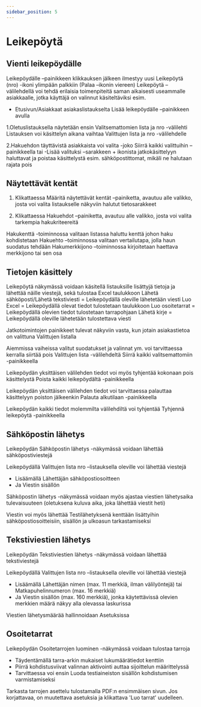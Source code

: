 ```yaml
---
sidebar_position: 5
---
```


# Leikepöytä

## Vienti leikepöydälle
Leikepöydälle –painikkeen klikkauksen jälkeen ilmestyy uusi Leikepöytä (nro) -ikoni ylimpään palkkiin (Palaa –ikonin viereen)
Leikepöytä –välilehdellä voi tehdä erilaisia toimenpiteitä saman aikaisesti useammalle asiakkaalle, jotka käyttäjä on valinnut käsiteltäviksi esim.
- Etusivun/Asiakkaat asiakaslistaukselta Lisää leikepöydälle –painikkeen avulla

1.Oletuslistauksella näytetään ensin Valitsemattomien lista ja nro -välilehti
Listauksen voi käsittelyn aikana vaihtaa Valittujen lista ja nro -välilehdelle

2.Hakuehdon täyttävistä asiakkaista voi valita
-joko Siirrä kaikki valittuihin –painikkeella tai
-Lisää valituksi –sarakkeen + ikonista
jatkokäsittelyyn haluttavat ja poistaa käsittelystä esim. sähköpostittomat, mikäli ne halutaan rajata pois

## Näytettävät kentät

1. Klikattaessa Määritä näytettävät kentät –painiketta, avautuu alle valikko, josta voi valita listaukselle näkyviin halutut tietosarakkeet

2. Klikattaessa Hakuehdot –painiketta, avautuu alle valikko, josta voi valita tarkempia hakukriteereitä

Hakukenttä -toiminnossa valitaan listassa haluttu kenttä johon haku kohdistetaan
Hakuehto –toiminnossa valitaan vertailutapa, jolla haun suodatus tehdään
Hakumerkkijono –toiminnossa kirjoitetaan haettava merkkijono tai sen osa

## Tietojen käsittely

Leikepöytä näkymässä voidaan käsitellä listauksille lisättyjä tietoja ja lähettää näille viestejä, sekä tulostaa Excel taulukkoon
Lähetä sähköposti/Lähetä tekstiviesti = Leikepöydällä oleville lähetetään viesti
Luo Excel = Leikepöydällä olevat tiedot tulostetaan taulukkoon
Luo osoitetarrat = Leikepöydällä olevien tiedot tulostetaan tarrapohjaan
Lähetä kirje = Leikepöydällä oleville lähetetään tulostettava viesti


Jatkotoimintojen painikkeet tulevat näkyviin vasta, kun jotain asiakastietoa on valittuna Valittujen listalla

Aiemmissa vaiheissa valitut suodatukset ja valinnat ym. voi tarvittaessa kerralla siirtää pois Valittujen lista -välilehdeltä Siirrä kaikki valitsemattomiin -painikkeella

Leikepöydän yksittäisen välilehden tiedot voi myös tyhjentää kokonaan pois käsittelystä Poista kaikki leikepöydältä -painikkeella

Leikepöydän yksittäisen välilehden tiedot voi tarvittaessa palauttaa käsittelyyn poiston jälkeenkin Palauta alkutilaan -painikkeella

Leikepöydän kaikki tiedot molemmilta välilehdiltä voi tyhjentää Tyhjennä leikepöytä -painikkeella

## Sähköpostin lähetys

Leikepöydän Sähköpostin lähetys -näkymässä voidaan lähettää sähköpostiviestejä

Leikepöydällä Valittujen lista nro –listauksella oleville voi lähettää viestejä
- Lisäämällä Lähettäjän sähköpostiosoitteen
- Ja Viestin sisällön

Sähköpostin lähetys -näkymässä voidaan myös ajastaa viestien lähetysaika tulevaisuuteen (oletuksena kuluva aika, joka lähettää viestit heti)

Viestin voi myös lähettää Testilähetyksenä kenttään lisättyihin sähköpostiosoitteisiin, sisällön ja ulkoasun tarkastamiseksi

## Tekstiviestien lähetys

Leikepöydän Tekstiviestien lähetys -näkymässä voidaan lähettää tekstiviestejä

Leikepöydällä Valittujen lista nro –listauksella oleville voi lähettää viestejä
- Lisäämällä Lähettäjän nimen (max. 11 merkkiä, ilman välilyöntejä) tai Matkapuhelinnumeron (max. 16 merkkiä)
- Ja Viestin sisällön (max. 160 merkkiä), jonka käytettävissä olevien merkkien määrä näkyy alla olevassa laskurissa

Viestien lähetysmäärää hallinnoidaan Asetuksissa

## Osoitetarrat
Leikepöydän Osoitetarrojen luominen -näkymässä voidaan tulostaa tarroja
- Täydentämällä tarra-arkin mukaiset lukumäärätiedot kenttiin
- Piirrä kohdistusviivat valinnan aktivointi auttaa sijoittelun määrittelyssä
- Tarvittaessa voi ensin Luoda testiaineiston sisällön kohdistumisen varmistamiseksi

Tarkasta tarrojen asettelu tulostamalla PDF:n ensimmäisen sivun. Jos korjattavaa, on muutettava asetuksia ja klikattava 'Luo tarrat' uudelleen.